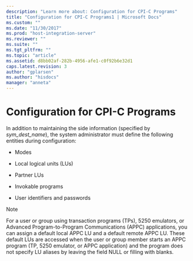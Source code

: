 ```yaml
---
description: "Learn more about: Configuration for CPI-C Programs"
title: "Configuration for CPI-C Programs1 | Microsoft Docs"
ms.custom: ""
ms.date: "11/30/2017"
ms.prod: "host-integration-server"
ms.reviewer: ""
ms.suite: ""
ms.tgt_pltfrm: ""
ms.topic: "article"
ms.assetid: d8bb02af-282b-4956-afe1-c0f92b6e32d1
caps.latest.revision: 3
author: "gplarsen"
ms.author: "hisdocs"
manager: "anneta"
---
```

# Configuration for CPI-C Programs
In addition to maintaining the side information (specified by *sym_dest_name*), the system administrator must define the following entities during configuration:  
  
-   Modes  
  
-   Local logical units (LUs)  
  
-   Partner LUs  
  
-   Invokable programs  
  
-   User identifiers and passwords  
  
> [!NOTE]
>  For a user or group using transaction programs (TPs), 5250 emulators, or Advanced Program-to-Program Communications (APPC) applications, you can assign a default local APPC LU and a default remote APPC LU. These default LUs are accessed when the user or group member starts an APPC program (TP, 5250 emulator, or APPC application) and the program does not specify LU aliases by leaving the field NULL or filling with blanks.

